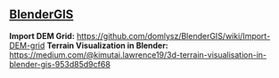 ## [BlenderGIS](https://github.com/domlysz/BlenderGIS?tab=readme-ov-file)

**Import DEM Grid:** https://github.com/domlysz/BlenderGIS/wiki/Import-DEM-grid
**Terrain Visualization in Blender:** https://medium.com/@kimutai.lawrence19/3d-terrain-visualisation-in-blender-gis-953d85d9cf68